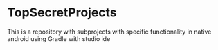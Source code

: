 TopSecretProjects
=================

This is a repository with subprojects with specific functionality in native android using Gradle with studio ide
